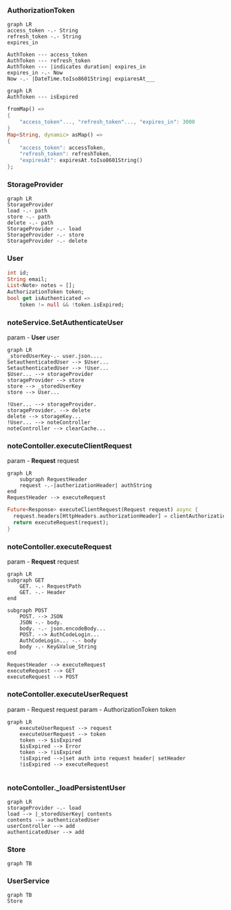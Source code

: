 
### AuthorizationToken
```mermaid
graph LR
access_token -.- String
refresh_token -.- String
expires_in

AuthToken --- access_token
AuthToken --- refresh_token
AuthToken --- |indicates duration| expires_in
expires_in -.- Now
Now -.- |DateTime.toIso8601String| expiaresAt___
```
```mermaid
graph LR
AuthToken --- isExpired
```
```dart
fromMap() =>
{
	"access_token"..., "refresh_token"..., "expires_in": 3000
}
Map<String, dynamic> asMap() =>  
{  
	"access_token": accessToken,  
	"refresh_token": refreshToken,  
	"expiresAt": expiresAt.toIso8601String()  
};
```

### StorageProvider
 ```mermaid
graph LR
StorageProvider
load -.- path
store -.- path
delete -.- path
StorageProvider -.- load
StorageProvider -.- store
StorageProvider -.- delete

```

### User
```dart
int id;  
String email;  
List<Note> notes = [];  
AuthorizationToken token;
bool get isAuthenticated => 
	token != null && !token.isExpired;
```

### noteService.SetAuthenticateUser
param - **User** user
```mermaid
graph LR
_storedUserKey-.- user.json....
SetauthenticatedUser --> $User...
SetauthenticatedUser --> !User...
$User... --> storageProvider
storageProvider --> store
store --> _storedUserKey
store --> User...

!User... --> storageProvider.
storageProvider. --> delete
delete --> storageKey...
!User... --> noteController
noteController --> clearCache...
```

### noteContoller.executeClientRequest
param - **Request** request
```mermaid
graph LR
	subgraph RequestHeader
	request -.-|autherizationHeader| authString 
end
RequestHeader --> executeRequest
```
```dart
Future<Response> executeClientRequest(Request request) async {  
  request.headers[HttpHeaders.authorizationHeader] = clientAuthorization;  
  return executeRequest(request);  
}
```

### noteContoller.executeRequest
param - **Request** request
```mermaid
graph LR
subgraph GET
	GET. -.- RequestPath
	GET. -.- Header
end

subgraph POST
	POST. --> JSON
	JSON -.- body.
	body. -.- json.encodeBody...
	POST. --> AuthCodeLogin...
	AuthCodeLogin... -.- body
	body -.- Key&Value_String
end

RequestHeader --> executeRequest  
executeRequest --> GET
executeRequest --> POST
```

### noteContoller.executeUserRequest
param - Request request
param - AuthorizationToken token
```mermaid
graph LR
	executeUserRequest --> request
	executeUserRequest --> token
	token --> $isExpired
	$isExpired --> Error
	token --> !isExpired
	!isExpired -->|set auth into request header| setHeader
	!isExpired --> executeRequest
	
```

### noteContoller._loadPersistentUser
```mermaid
graph LR
storageProvider -.- load
load --> |_storedUserKey| contents
contents --> authenticatedUser
userController --> add
authenticatedUser --> add
```


### Store
```mermaid
graph TB

```


### UserService
```mermaid
graph TB
Store

```








































<!--stackedit_data:
eyJoaXN0b3J5IjpbMTQ3Njc1NDk2MSwyMTQ3MjQyODgxLC0xMT
QwMzg1ODMzLDc3NjMyNzgwOCw3NTI5MzI0OCwyNDMxMDQ3ODQs
NjMyMDcwNjkzLDExMzU4MjExMzIsLTc0ODM1NDQxLC0xMTkwMD
IwMDY2LC0xMTQ4OTkwMjM3LC04NDkzMzE3NzgsMjA0MDI5NzYy
Ml19
-->